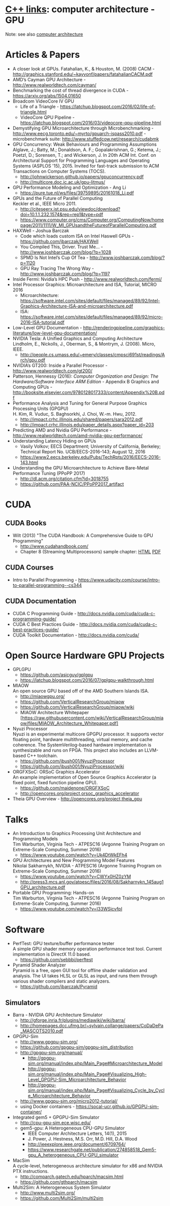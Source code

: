 # [C++ links](README.md): computer architecture - GPU

Note: see also [computer architecture](comparch.md)

# Articles & Papers

* A closer look at GPUs. Fatahalian, K., & Houston, M. (2008) CACM - http://graphics.stanford.edu/~kayvonf/papers/fatahalianCACM.pdf
* AMD’s Cayman GPU Architecture - http://www.realworldtech.com/cayman/
* Benchmarking the cost of thread divergence in CUDA - https://arxiv.org/abs/1504.01650
* Broadcom VideoCore IV GPU
  - Life of a Triangle - https://latchup.blogspot.com/2016/02/life-of-triangle.html
  - VideoCore QPU Pipeline - https://latchup.blogspot.com/2016/03/videocore-qpu-pipeline.html
* Demystifying GPU Microarchitecture through Microbenchmarking - http://www.eecg.toronto.edu/~myrto/gpuarch-ispass2010.pdf - microbenchmark suite: http://www.stuffedcow.net/research/cudabmk
* GPU Concurrency: Weak Behaviours and Programming Assumptions  
  Alglave, J.; Batty, M.; Donaldson, A. F.; Gopalakrishnan, G.; Ketema, J.; Poetzl, D.; Sorensen, T.; and Wickerson, J. In 20th ACM Int. Conf. on Architectural Support for Programming Languages and Operating Systems (ASPLOS '15), 2015. Invited for fast-track submission to ACM Transactions on Computer Systems (TOCS).
  - http://johnwickerson.github.io/papers/gpuconcurrency.pdf
  - http://multicore.doc.ic.ac.uk/gpu-litmus/
* GPU Performance Modeling and Optimization - Ang Li
  - https://pure.tue.nl/ws/files/39759895/20161018_Li.pdf
* GPUs and the Future of Parallel Computing  
  Keckler et al., IEEE Micro 2011.
  - http://citeseerx.ist.psu.edu/viewdoc/download?doi=10.1.1.232.1574&rep=rep1&type=pdf
  - https://www.computer.org/cms/Computer.org/ComputingNow/homepage/2011/1111/W_MI_GPUsandtheFutureofParallelComputing.pdf
* HAXWell - Joshua Barczak
  - Code which loads custom ISA on Intel Haswell GPUs - https://github.com/jbarczak/HAXWell
  - You Compiled This, Driver. Trust Me… - http://www.joshbarczak.com/blog/?p=1028
  - SPMD Is Not Intel’s Cup Of Tea - http://www.joshbarczak.com/blog/?p=1120
  - GPU Ray Tracing The Wrong Way - http://www.joshbarczak.com/blog/?p=1197
* Inside Fermi: Nvidia’s HPC Push - http://www.realworldtech.com/fermi/
* Intel Processor Graphics: Microarchitecture and ISA, Tutorial, MICRO 2016
  - Microarchitecture: https://software.intel.com/sites/default/files/managed/89/92/Intel-Graphics-Architecture-ISA-and-microarchitecture.pdf
  - ISA: https://software.intel.com/sites/default/files/managed/89/92/micro-2016-ISA-tutorial.pdf
* Low-Level GPU Documentation - http://renderingpipeline.com/graphics-literature/low-level-gpu-documentation/
* NVIDIA Tesla: A Unified Graphics and Computing Architecture  
  Lindholm, E., Nickolls, J., Oberman, S., & Montrym, J. (2008). Micro, IEEE.
  - http://people.cs.umass.edu/~emery/classes/cmpsci691st/readings/Arch/gpu.pdf
* NVIDIA’s GT200: Inside a Parallel Processor - http://www.realworldtech.com/gt200/
* Patterson, Hennessy (2016): _Computer Organization and Design: The Hardware/Software Interface ARM Edition_ - Appendix B Graphics and Computing GPUs - http://booksite.elsevier.com/9780128017333/content/Appendix%20B.pdf
* Performance Analysis and Tuning for General Purpose Graphics Processing Units (GPGPU)  
  H. Kim, R. Vuduc, S. Baghsorkhi, J. Choi, W.-m. Hwu, 2012.
  - http://impact.crhc.illinois.edu/shared/papers/sara2012.pdf
  - http://impact.crhc.illinois.edu/paper_details.aspx?paper_id=203
* Predicting AMD and Nvidia GPU Performance - http://www.realworldtech.com/amd-nvidia-gpu-performance/
* Understanding Latency Hiding on GPUs
  - Vasily Volkov; EECS Department; University of California, Berkeley; Technical Report No. UCB/EECS-2016-143; August 12, 2016
  - https://www2.eecs.berkeley.edu/Pubs/TechRpts/2016/EECS-2016-143.html
* Understanding the GPU Microarchitecture to Achieve Bare-Metal Performance Tuning (PPoPP 2017)
  - http://dl.acm.org/citation.cfm?id=3018755
  - https://github.com/PAA-NCIC/PPoPP2017_artifact

# CUDA

## CUDA Books

* Wilt (2013) "The CUDA Handbook: A Comprehensive Guide to GPU Programming"
  - http://www.cudahandbook.com/
  - Chapter 8 (Streaming Multiprocessors) sample chapter: [HTML](http://www.informit.com/articles/article.aspx?p=2103809) [PDF](http://ptgmedia.pearsoncmg.com/images/9780321809469/samplepages/0321809467.pdf)

## CUDA Courses

* Intro to Parallel Programming - https://www.udacity.com/course/intro-to-parallel-programming--cs344

## CUDA Documentation

* CUDA C Programming Guide - http://docs.nvidia.com/cuda/cuda-c-programming-guide/
* CUDA C Best Practices Guide - http://docs.nvidia.com/cuda/cuda-c-best-practices-guide/
* CUDA Toolkit Documentation - http://docs.nvidia.com/cuda/

# Open Source Hardware GPU Projects

* GPLGPU
  - https://github.com/asicguy/gplgpu
  - https://latchup.blogspot.com/2016/07/gplgpu-walkthrough.html
* MIAOW  
  An open source GPU based off of the AMD Southern Islands ISA. 
  - http://miaowgpu.org/
  - https://github.com/VerticalResearchGroup/miaow
  - https://github.com/VerticalResearchGroup/miaow/wiki
  - MIAOW Architecture Whitepaper [https://raw.githubusercontent.com/wiki/VerticalResearchGroup/miaow/files/MIAOW_Architecture_Whitepaper.pdf]
* Nyuzi Processor  
  Nyuzi is an experimental multicore GPGPU processor. It supports vector floating point, hardware multithreading, virtual memory, and cache coherence. The SystemVerilog-based hardware implementation is synthesizable and runs on FPGA. This project also includes an LLVM-based C++ toolchain.
  - https://github.com/jbush001/NyuziProcessor
  - https://github.com/jbush001/NyuziProcessor/wiki
* ORGFXSoC: ORSoC Graphics Accelerator  
  An example implementation of Open Source Graphics Accelerator (a fixed point, fixed function pipeline GPU).
  - https://github.com/maidenone/ORGFXSoC
  - http://opencores.org/project,orsoc_graphics_accelerator
* Theia GPU Overview - http://opencores.org/project,theia_gpu

# Talks

* An Introduction to Graphics Processing Unit Architecture and Programming Models  
  Tim Warburton, Virginia Tech - ATPESC16 (Argonne Training Program on Extreme-Scale Computing, Summer 2016)
  - https://www.youtube.com/watch?v=Uk4DtWkEFh4
* GPU Architectures and New Programming Model Features  
  Nikolai Sakharnykh, NVIDIA - ATPESC16 (Argonne Training Program on Extreme-Scale Computing, Summer 2016)
  - https://www.youtube.com/watch?v=CWYx0HZ0zYM
  - http://press3.mcs.anl.gov/atpesc/files/2016/08/Sakharnykn_145aug1GPU_architecture.pdf
* Portable GPU Programming: Hands-on  
  Tim Warburton, Virginia Tech - ATPESC16 (Argonne Training Program on Extreme-Scale Computing, Summer 2016)
  - https://www.youtube.com/watch?v=I33WSjcvfpI

# Software

* PerfTest: GPU texture/buffer performance tester  
  A simple GPU shader memory operation performance test tool. Current implementation is DirectX 11.0 based.
  - https://github.com/sebbbi/perftest
* Pyramid Shader Analyzer  
  Pyramid is a free, open GUI tool for offline shader validation and analysis. The UI takes HLSL or GLSL as input, and runs them through various shader compilers and static analyzers.
  - https://github.com/jbarczak/Pyramid

## Simulators

* Barra - NVIDIA GPU Architecture Simulator
  - http://gforge.inria.fr/plugins/mediawiki/wiki/barra/
  - http://homepages.dcc.ufmg.br/~sylvain.collange/papers/CoDaDePa_MASCOTS2010.pdf
* GPGPU-Sim
  - http://www.gpgpu-sim.org/
  - https://github.com/gpgpu-sim/gpgpu-sim_distribution
  - http://gpgpu-sim.org/manual/
    - http://gpgpu-sim.org/manual/index.php/Main_Page#Microarchitecture_Model
    - http://gpgpu-sim.org/manual/index.php/Main_Page#Visualizing_High-Level_GPGPU-Sim_Microarchitecture_Behavior
    - http://gpgpu-sim.org/manual/index.php/Main_Page#Visualizing_Cycle_by_Cycle_Microarchitecture_Behavior
  - http://www.gpgpu-sim.org/micro2012-tutorial/
  - using Docker containers - https://socal-ucr.github.io/GPGPU-sim-container/
* Integrated gem5 + GPGPU-Sim Simulator 
  + http://cpu-gpu-sim.ece.wisc.edu/
  + gem5-gpu: A Heterogeneous CPU-GPU Simulator
    - IEEE Computer Architecture Letters, 14(1), 2015
    - J. Power, J. Hestness, M.S. Orr, M.D. Hill, D.A. Wood
    - http://ieeexplore.ieee.org/document/6709764/
    - https://www.researchgate.net/publication/274858518_Gem5-gpu_A_heterogeneous_CPU-GPU_simulator
* MacSim  
  A cycle-level, heterogeneous architecture simulator for x86 and NVIDIA PTX instructions.
  - http://comparch.gatech.edu/hparch/macsim.html
  - https://github.com/gthparch/macsim
* Multi2Sim: A Heterogeneous System Simulator
  - http://www.multi2sim.org/
  - https://github.com/Multi2Sim/multi2sim
